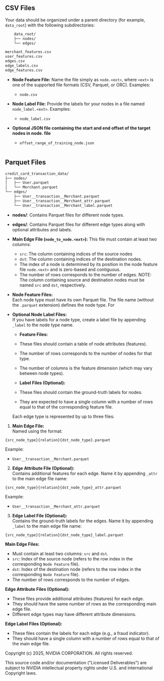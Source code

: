 
## CSV Files

Your data should be organized under a parent directory (for example, `data_root`) with the following subdirectories:

```sh
    data_root/
    ├── nodes/
    └── edges/
```

```sh
merchant_features.csv
user_features.csv
edges.csv
edge_labels.csv
edge_features.csv
```


- **Node Feature File:**
  Name the file simply as `node.<ext>`, where `<ext>` is one of the supported file formats (CSV, Parquet, or ORC).
  Examples:
  - `node.csv`

- **Node Label File:**
  Provide the labels for your nodes in a file named `node_label.<ext>`.
  Examples:
  - `node_label.csv`

- **Optional JSON file containing the start and end offset of the target nodes in node.<ext> file**
  - `offset_range_of_training_node.json`

  ```

## Parquet Files

```sh
credit_card_transaction_data/
├── nodes/
│   ├── User.parquet
│   └── Merchant.parquet
└── edges/
    ├── User__transaction__Merchant.parquet
    ├── User__transaction__Merchant_attr.parquet
    └── User__transaction__Merchant_label.parquet
```

- **nodes/**: Contains Parquet files for different node types.
- **edges/**: Contains Parquet files for different edge types along with optional attributes and labels.

- **Main Edge File (`node_to_node.<ext>`):**
  This file must contain at least two columns:
  - `src`: The column containing indices of the source nodes
  - `dst`: The column containing indices of the destination nodes.
  - The index of a node is determined by its position in the node feature file `node.<ext>` and is zero-based and contiguous.
  - The number of rows corresponds to the number of edges.
  NOTE: The column containing source and destination nodes must be named `src` and `dst`, respectively.



- **Node Feature Files:**  
  Each node type must have its own Parquet file. The file name (without the `.parquet` extension) defines the node type. For 

- **Optional Node Label Files:**  
  If you have labels for a node type, create a label file by appending `_label` to the node type name.

  - **Feature Files:**  
  - These files should contain a table of node attributes (features).
  - The number of rows corresponds to the number of nodes for that type.
  - The number of columns is the feature dimension (which may vary between node types).

  - **Label Files (Optional):**  
  - These files should contain the ground-truth labels for nodes.
  - They are expected to have a single column with a number of rows equal to that of the corresponding feature file.

  Each edge type is represented by up to three files:

1. **Main Edge File:**  
   Named using the format:  

`{src_node_type}{relation}{dst_node_type}.parquet`

Example:
- `User__transaction__Merchant.parquet`

2. **Edge Attribute File (Optional):**  
Contains additional features for each edge. Name it by appending `_attr` to the main edge file name:

`{src_node_type}{relation}{dst_node_type}_attr.parquet`

Example:
- `User__transaction__Merchant_attr.parquet`

3. **Edge Label File (Optional):**  
Contains the ground-truth labels for the edges. Name it by appending `_label` to the main edge file name:

`{src_node_type}{relation}{dst_node_type}_label.parquet`


  **Main Edge Files:**  
- Must contain at least two columns: `src` and `dst`.
 - `src`: Index of the source node (refers to the row index in the corresponding `Node Feature` file).
 - `dst`: Index of the destination node (refers to the row index in the corresponding `Node Feature` file).
- The number of rows corresponds to the number of edges.

 **Edge Attribute Files (Optional):**  
- These files provide additional attributes (features) for each edge.
- They should have the same number of rows as the corresponding main edge file.
- Different edge types may have different attribute dimensions.

 **Edge Label Files (Optional):**  
- These files contain the labels for each edge (e.g., a fraud indicator).
- They should have a single column with a number of rows equal to that of the main edge file.

Copyright (c) 2025, NVIDIA CORPORATION. All rights reserved.

This source code and/or documentation ("Licensed Deliverables") are
subject to NVIDIA intellectual property rights under U.S. and
international Copyright laws.
